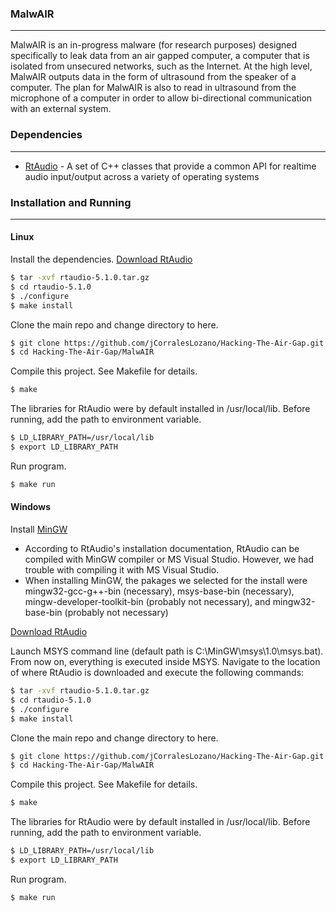 ### MalwAIR
---
MalwAIR is an in-progress malware (for research purposes) designed specifically to leak data from an air gapped computer, a computer that is isolated from unsecured networks, such as the Internet. At the high level, MalwAIR outputs data in the form of ultrasound from the speaker of a computer. The plan for MalwAIR is also to read in ultrasound from the microphone of a computer in order to allow bi-directional communication with an external system.  


### Dependencies
---
  - [RtAudio](https://www.music.mcgill.ca/~gary/rtaudio/) - A set of C++ classes that provide a common API for realtime audio input/output across a variety of operating systems
### Installation and Running
---
#### Linux 
Install the dependencies. 
[Download RtAudio](http://www.music.mcgill.ca/~gary/rtaudio/release/rtaudio-5.1.0.tar.gz)
```sh
$ tar -xvf rtaudio-5.1.0.tar.gz
$ cd rtaudio-5.1.0
$ ./configure
$ make install
```
Clone the main repo and change directory to here.
```sh
$ git clone https://github.com/jCorralesLozano/Hacking-The-Air-Gap.git
$ cd Hacking-The-Air-Gap/MalwAIR
```
Compile this project. See Makefile for details.
```sh
$ make
```
The libraries for RtAudio were by default installed in /usr/local/lib. Before running, add the path to environment variable.
```sh
$ LD_LIBRARY_PATH=/usr/local/lib
$ export LD_LIBRARY_PATH
```
Run program.
```sh
$ make run
```
#### Windows
Install [MinGW](https://osdn.net/projects/mingw/releases/)
* According to RtAudio's installation documentation, RtAudio can be compiled with MinGW compiler or MS Visual Studio. However, we had trouble with compiling it with MS Visual Studio.
* When installing MinGW, the pakages we selected for the install were mingw32-gcc-g++\-bin (necessary), msys-base-bin (necessary), mingw-developer-toolkit-bin (probably not necessary), and mingw32-base-bin (probably not necessary) 

[Download RtAudio](http://www.music.mcgill.ca/~gary/rtaudio/release/rtaudio-5.1.0.tar.gz)

Launch MSYS command line (default path is C:\MinGW\msys\1.0\msys.bat). From now on, everything is executed inside MSYS.
Navigate to the location of where RtAudio is downloaded and execute the following commands:
```sh
$ tar -xvf rtaudio-5.1.0.tar.gz
$ cd rtaudio-5.1.0
$ ./configure
$ make install
```
Clone the main repo and change directory to here.
```sh
$ git clone https://github.com/jCorralesLozano/Hacking-The-Air-Gap.git
$ cd Hacking-The-Air-Gap/MalwAIR
```
Compile this project. See Makefile for details.
```sh
$ make
```
The libraries for RtAudio were by default installed in /usr/local/lib. Before running, add the path to environment variable.
```sh
$ LD_LIBRARY_PATH=/usr/local/lib
$ export LD_LIBRARY_PATH
```
Run program.
```sh
$ make run
```

